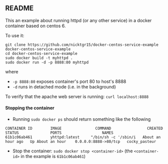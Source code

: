 ## README
This an example about running httpd (or any other service) in a docker container based on centos 6.

To use it:

```
git clone https://github.com/nicktgr15/docker-centos-service-example docker-centos-service-example
cd docker-centos-service-example
sudo docker build -t myhttpd .
sudo docker run -d -p 8888:80 myhttpd
```

where 

- `-p 8888:80`  exposes container's port 80 to host's 8888
- `-d` runs in detached mode (i.e. in the background)

To verify that the apache web server is running: `curl localhost:8888`

#### Stopping the container

- Running `sudo docker ps` should return something like the following

```
CONTAINER ID        IMAGE               COMMAND                CREATED             STATUS              PORTS                  NAMES
61b1c06ab461        yhttpd:latest     "/bin/sh -c '/sbin/i   About an hour ago   Up About an hour    0.0.0.0:8888->80/tcp   cocky_pasteur
```

- Stop the container: `sudo docker stop <container-id>` (the `<container-id>` in the example is `61b1c06ab461`)

